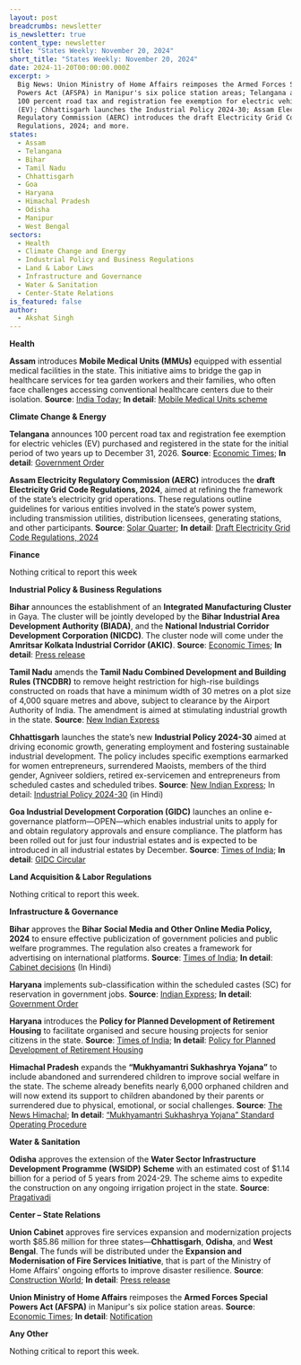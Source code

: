 ```yaml
---
layout: post
breadcrumbs: newsletter
is_newsletter: true
content_type: newsletter
title: "States Weekly: November 20, 2024"
short_title: "States Weekly: November 20, 2024"
date: 2024-11-20T00:00:00.000Z
excerpt: >
  Big News: Union Ministry of Home Affairs reimposes the Armed Forces Special
  Powers Act (AFSPA) in Manipur's six police station areas; Telangana announces
  100 percent road tax and registration fee exemption for electric vehicles
  (EV); Chhattisgarh launches the Industrial Policy 2024-30; Assam Electricity
  Regulatory Commission (AERC) introduces the draft Electricity Grid Code
  Regulations, 2024; and more.
states:
  - Assam
  - Telangana
  - Bihar
  - Tamil Nadu
  - Chhattisgarh
  - Goa
  - Haryana
  - Himachal Pradesh
  - Odisha
  - Manipur
  - West Bengal
sectors:
  - Health
  - Climate Change and Energy
  - Industrial Policy and Business Regulations
  - Land & Labor Laws
  - Infrastructure and Governance
  - Water & Sanitation
  - Center-State Relations
is_featured: false
author:
  - Akshat Singh
---
```

**Health**

**Assam** introduces **Mobile Medical Units (MMUs)** equipped with essential medical facilities in the state. This initiative aims to bridge the gap in healthcare services for tea garden workers and their families, who often face challenges accessing conventional healthcare centers due to their isolation. **Source**: [India Today](https://www.indiatodayne.in/assam/story/assam-government-introduces-mobile-medical-units-to-bring-healthcare-to-remote-tea-gardens-1119445-2024-11-12); **In detail**: [Mobile Medical Units scheme](https://hfw.assam.gov.in/portlet-innerpage/tea-garden-mobile-medical-unit-mmu)

**Climate Change & Energy**

**Telangana** announces 100 percent road tax and registration fee exemption for electric vehicles (EV) purchased and registered in the state for the initial period of two years up to December 31, 2026. **Source**: [Economic Times](https://energy.economictimes.indiatimes.com/news/power/telangana-announces-100-exemption-on-road-tax-registration-fees-for-electric-vehicles/115399428); **In detail**: [Government Order](https://acrobat.adobe.com/id/urn:aaid:sc:VA6C2:04c1c56f-7d95-461c-8cc8-c8c979bebce0)

**Assam Electricity Regulatory Commission (AERC)** introduces the **draft Electricity Grid Code Regulations, 2024**, aimed at refining the framework of the state’s electricity grid operations. These regulations outline guidelines for various entities involved in the state’s power system, including transmission utilities, distribution licensees, generating stations, and other participants. **Source**: [Solar Quarter](https://solarquarter.com/2024/11/15/aerc-drafts-new-electricity-grid-code-regulations-2024-to-enhance-assams-power-system-and-grid-operations/); **In detail**: [Draft Electricity Grid Code Regulations, 2024](https://acrobat.adobe.com/id/urn:aaid:sc:VA6C2:a9de4b81-319f-4bbc-8937-e9635db253d6)

**Finance**

Nothing critical to report this week

**Industrial Policy & Business Regulations**  

**Bihar** announces the establishment of an **Integrated Manufacturing Cluster** in Gaya. The cluster will be jointly developed by the **Bihar Industrial Area Development Authority (BIADA)**, and the **National Industrial Corridor Development Corporation (NICDC)**. The cluster node will come under the **Amritsar Kolkata Industrial Corridor (AKIC)**. **Source**: [Economic Times](https://manufacturing.economictimes.indiatimes.com/news/industry/integrated-manufacturing-cluster-to-be-developed-in-bihars-gaya/115237683); **In detail**: [Press release](https://pib.gov.in/PressReleaseIframePage.aspx?PRID=2072787)

**Tamil Nadu** amends the **Tamil Nadu Combined Development and Building Rules (TNCDBR)** to remove height restriction for high-rise buildings constructed on roads that have a minimum width of 30 metres on a plot size of 4,000 square metres and above, subject to clearance by the Airport Authority of India. The amendment is aimed at stimulating industrial growth in the state. **Source**: [New Indian Express](https://www.newindianexpress.com/states/tamil-nadu/2024/Nov/14/tamil-nadu-govt-removed-height-limit-for-industrial-buildings)

**Chhattisgarh** launches the state’s new **Industrial Policy 2024-30** aimed at driving economic growth, generating employment and fostering sustainable industrial development. The policy includes specific exemptions earmarked for women entrepreneurs, surrendered Maoists, members of the third gender, Agniveer soldiers, retired ex-servicemen and entrepreneurs from scheduled castes and scheduled tribes. **Source**: [New Indian Express](https://www.newindianexpress.com/nation/2024/Nov/15/chhattisgarh-floats-new-industrial-development-policy-2024-2030); In detail: [Industrial Policy 2024-30](https://acrobat.adobe.com/id/urn:aaid:sc:VA6C2:c99d89c1-6c43-41db-9b6b-80ea8730347c) (in Hindi)

**Goa Industrial Development Corporation (GIDC)** launches an online e-governance platform—OPEN—which enables industrial units to apply for and obtain regulatory approvals and ensure compliance. The platform has been rolled out for just four industrial estates and is expected to be introduced in all industrial estates by December. **Source**: [Times of India](https://timesofindia.indiatimes.com/city/goa/gidc-launches-e-platform-for-industrial-nods/articleshow/115342728.cms); **In detail**: [GIDC Circular](https://acrobat.adobe.com/id/urn:aaid:sc:VA6C2:e64afcd7-1a90-47d4-a33b-feae92004706)

**Land Acquisition & Labor Regulations**  

Nothing critical to report this week.

**Infrastructure & Governance**

**Bihar** approves the **Bihar Social Media and Other Online Media Policy, 2024** to ensure effective publicization of government policies and public welfare programmes. The regulation also creates a framework for advertising on international platforms. **Source**: [Times of India](https://timesofindia.indiatimes.com/city/patna/bihar-government-unveils-comprehensive-social-media-policy-to-enhance-public-communication/articleshow/115341683.cms); **In detail**: [Cabinet decisions](https://acrobat.adobe.com/id/urn:aaid:sc:VA6C2:3e45b6fd-f1db-4dc5-9e1a-e429fd8e92f0) (In Hindi)

**Haryana** implements sub-classification within the scheduled castes (SC) for reservation in government jobs. **Source**: [Indian Express](https://indianexpress.com/article/cities/chandigarh/haryana-introduces-new-sc-reservation-categories-for-govt-jobs-9668788/); **In detail**: [Government Order](https://acrobat.adobe.com/id/urn:aaid:sc:VA6C2:ecc36bea-f239-41dd-8037-7b1746c513e7)

**Haryana** introduces the **Policy for Planned Development of Retirement Housing** to facilitate organised and secure housing projects for senior citizens in the state. **Source**: [Times of India](https://timesofindia.indiatimes.com/city/gurgaon/haryana-launches-new-retirement-housing-policy-for-senior-citizens/articleshow/115229594.cms); **In detail**: [Policy for Planned Development of Retirement Housing](https://acrobat.adobe.com/id/urn:aaid:sc:VA6C2:09d52bee-7153-48f1-9bbc-a7288c209602)

**Himachal Pradesh** expands the **“Mukhyamantri Sukhashrya Yojana”** to include abandoned and surrendered children to improve social welfare in the state. The scheme already benefits nearly 6,000 orphaned children and will now extend its support to children abandoned by their parents or surrendered due to physical, emotional, or social challenges. **Source**: [The News Himachal](https://thenewshimachal.com/2024/11/himachal-pradesh-expands-mukhyamantri-sukhashrya-yojana-to-support-abandoned-and-surrendered-children/); **In detail**: [“Mukhyamantri Sukhashrya Yojana” Standard Operating Procedure](https://acrobat.adobe.com/id/urn:aaid:sc:VA6C2:582e585e-70b7-477b-9c3f-73b41797eed9)

**Water & Sanitation**

**Odisha** approves the extension of the **Water Sector Infrastructure Development Programme** **(WSIDP)** **Scheme** with an estimated cost of $1.14 billion for a period of 5 years from 2024-29. The scheme aims to expedite the construction on any ongoing irrigation project in the state. **Source**: [Pragativadi](https://pragativadi.com/odisha-cabinet-approves-8-proposals-2/)

**Center – State Relations**

**Union Cabinet** approves fire services expansion and modernization projects worth $85.86 million for three states—**Chhattisgarh**, **Odisha**, and **West Bengal**. The funds will be distributed under the **Expansion and Modernisation of Fire Services Initiative**, that is part of the Ministry of Home Affairs' ongoing efforts to improve disaster resilience. **Source**: [Construction World](https://www.constructionworld.in/policy-updates-and-economic-news/central-govt-approves-fire-services-projects-worth-rs-725-cr-for-3-states/65090); **In detail**: [Press release](https://pib.gov.in/PressReleaseIframePage.aspx?PRID=2072386)

**Union Ministry of Home Affairs** reimposes the **Armed Forces Special Powers Act (AFSPA)** in Manipur's six police station areas. **Source**: [Economic Times](https://economictimes.indiatimes.com/news/india/afspa-reimposed-in-manipurs-6-police-station-areas-mha-says-continuous-volatile-situation/articleshow/115307113.cms); **In detail**: [Notification](https://acrobat.adobe.com/id/urn:aaid:sc:VA6C2:3fc54a9f-851c-496b-923d-aa790064acc6)

**Any Other**

Nothing critical to report this week.
